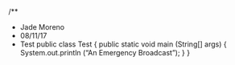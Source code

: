 /**
* Jade Moreno
* 08/11/17
* Test
public class Test
{
public static void main (String[] args)
{
System.out.println (“An Emergency Broadcast”);
}
}
